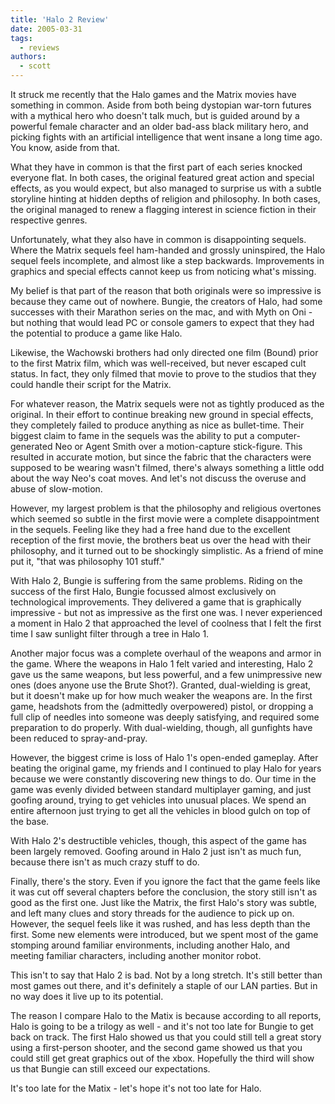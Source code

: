 ```yaml
---
title: 'Halo 2 Review'
date: 2005-03-31
tags:
  - reviews
authors:
  - scott
---
```


It struck me recently that the Halo games and the Matrix movies have something in common. Aside from both being dystopian war-torn futures with a mythical hero who doesn't talk much, but is guided around by a powerful female character and an older bad-ass black military hero, and picking fights with an artificial intelligence that went insane a long time ago. You know, aside from that.

What they have in common is that the first part of each series knocked everyone flat. In both cases, the original featured great action and special effects, as you would expect, but also managed to surprise us with a subtle storyline hinting at hidden depths of religion and philosophy. In both cases, the original managed to renew a flagging interest in science fiction in their respective genres.

Unfortunately, what they also have in common is disappointing sequels. Where the Matrix sequels feel ham-handed and grossly uninspired, the Halo sequel feels incomplete, and almost like a step backwards. Improvements in graphics and special effects cannot keep us from noticing what's missing.

My belief is that part of the reason that both originals were so impressive is because they came out of nowhere. Bungie, the creators of Halo, had some successes with their Marathon series on the mac, and with Myth on Oni - but nothing that would lead PC or console gamers to expect that they had the potential to produce a game like Halo.

Likewise, the Wachowski brothers had only directed one film (Bound) prior to the first Matrix film, which was well-received, but never escaped cult status. In fact, they only filmed that movie to prove to the studios that they could handle their script for the Matrix.

For whatever reason, the Matrix sequels were not as tightly produced as the original. In their effort to continue breaking new ground in special effects, they completely failed to produce anything as nice as bullet-time. Their biggest claim to fame in the sequels was the ability to put a computer-generated Neo or Agent Smith over a motion-capture stick-figure. This resulted in accurate motion, but since the fabric that the characters were supposed to be wearing wasn't filmed, there's always something a little odd about the way Neo's coat moves. And let's not discuss the overuse and abuse of slow-motion.

However, my largest problem is that the philosophy and religious overtones which seemed so subtle in the first movie were a complete disappointment in the sequels. Feeling like they had a free hand due to the excellent reception of the first movie, the brothers beat us over the head with their philosophy, and it turned out to be shockingly simplistic. As a friend of mine put it, "that was philosophy 101 stuff."

With Halo 2, Bungie is suffering from the same problems. Riding on the success of the first Halo, Bungie focussed almost exclusively on technological improvements. They delivered a game that is graphically impressive - but not as impressive as the first one was. I never experienced a moment in Halo 2 that approached the level of coolness that I felt the first time I saw sunlight filter through a tree in Halo 1.

Another major focus was a complete overhaul of the weapons and armor in the game. Where the weapons in Halo 1 felt varied and interesting, Halo 2 gave us the same weapons, but less powerful, and a few unimpressive new ones (does anyone use the Brute Shot?). Granted, dual-wielding is great, but it doesn't make up for how much weaker the weapons are. In the first game, headshots from the (admittedly overpowered) pistol, or dropping a full clip of needles into someone was deeply satisfying, and required some preparation to do properly. With dual-wielding, though, all gunfights have been reduced to spray-and-pray.

However, the biggest crime is loss of Halo 1's open-ended gameplay. After beating the original game, my friends and I continued to play Halo for years because we were constantly discovering new things to do. Our time in the game was evenly divided between standard multiplayer gaming, and just goofing around, trying to get vehicles into unusual places. We spend an entire afternoon just trying to get all the vehicles in blood gulch on top of the base.

With Halo 2's destructible vehicles, though, this aspect of the game has been largely removed. Goofing around in Halo 2 just isn't as much fun, because there isn't as much crazy stuff to do.

Finally, there's the story. Even if you ignore the fact that the game feels like it was cut off several chapters before the conclusion, the story still isn't as good as the first one. Just like the Matrix, the first Halo's story was subtle, and left many clues and story threads for the audience to pick up on. However, the sequel feels like it was rushed, and has less depth than the first. Some new elements were introduced, but we spent most of the game stomping around familiar environments, including another Halo, and meeting familiar characters, including another monitor robot.

This isn't to say that Halo 2 is bad. Not by a long stretch. It's still better than most games out there, and it's definitely a staple of our LAN parties. But in no way does it live up to its potential.

The reason I compare Halo to the Matix is because according to all reports, Halo is going to be a trilogy as well - and it's not too late for Bungie to get back on track. The first Halo showed us that you could still tell a great story using a first-person shooter, and the second game showed us that you could still get great graphics out of the xbox. Hopefully the third will show us that Bungie can still exceed our expectations.

It's too late for the Matix - let's hope it's not too late for Halo.
